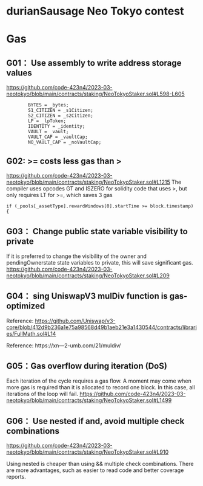 # durianSausage Neo Tokyo contest

# Gas
## G01： Use assembly to write address storage values

https://github.com/code-423n4/2023-03-neotokyo/blob/main/contracts/staking/NeoTokyoStaker.sol#L598-L605
```
		BYTES = _bytes;
		S1_CITIZEN = _s1Citizen;
		S2_CITIZEN = _s2Citizen;
		LP = _lpToken;
		IDENTITY = _identity;
		VAULT = _vault;
		VAULT_CAP = _vaultCap;
		NO_VAULT_CAP = _noVaultCap;
```

## G02: >= costs less gas than >
https://github.com/code-423n4/2023-03-neotokyo/blob/main/contracts/staking/NeoTokyoStaker.sol#L1215
The compiler uses opcodes GT and ISZERO for solidity code that uses >, but only requires LT for >=, which saves 3 gas
```
if (_pools[_assetType].rewardWindows[0].startTime >= block.timestamp) {
```

## G03： Change public state variable visibility to private
If it is preferred to change the visibility of the owner and pendingOwnerstate state variables to private, this will save significant gas.
https://github.com/code-423n4/2023-03-neotokyo/blob/main/contracts/staking/NeoTokyoStaker.sol#L209


## G04： sing UniswapV3 mulDiv function is gas-optimized
Reference: https://github.com/Uniswap/v3-core/blob/412d9b236a1e75a98568d49b1aeb21e3a1430544/contracts/libraries/FullMath.sol#L14

Reference: https://xn—2-umb.com/21/muldiv/


## G05：Gas overflow during iteration (DoS)
Each iteration of the cycle requires a gas flow. A moment may come when more gas is required than it is allocated to record one block. In this case, all iterations of the loop will fail.
https://github.com/code-423n4/2023-03-neotokyo/blob/main/contracts/staking/NeoTokyoStaker.sol#L1499

## G06： Use nested if and, avoid multiple check combinations
https://github.com/code-423n4/2023-03-neotokyo/blob/main/contracts/staking/NeoTokyoStaker.sol#L910

Using nested is cheaper than using && multiple check combinations. There are more advantages, such as easier to read code and better coverage reports.


